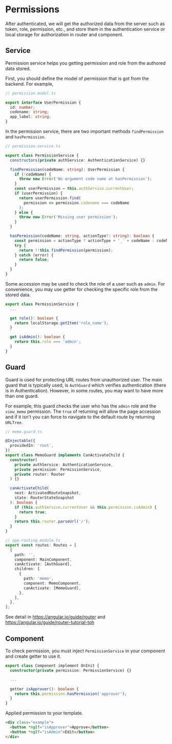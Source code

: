 # Permissions

After authenticated, we will get the authorized data from the server such as token, role, permission, etc., and store them in the authentication service or local storage for authorization in router and component.

## Service

Permission service helps you getting permission and role from the authored data stored.

First, you should define the model of permission that is got from the backend. For example,

```typescript
// permission.model.ts

export interface UserPermission {
  id: number;
  codename: string;
  app_label: string;
}
```

In the permission service, there are two important methods `findPermission` and `hasPermission`.

```typescript
// permission.service.ts

export class PermissionService {
  constructors(private authService: AuthenticationService) {}

  findPermission(codeName: string): UserPermission {
    if (!codeName) {
      throw new Error('No argument code name at hasPermission');
    }
    const userPermission = this.authService.currentUser;
    if (userPermission) {
      return userPermission.find(
        permission => permission.codename === codeName
      );
    } else {
      throw new Error('Missing user permission');
    }
  }

  hasPermission(codeName: string, actionType?: string): boolean {
    const permission = actionType ? actionType + '_' + codeName : codeName;
    try {
      return !!this.findPermission(permission);
    } catch (error) {
      return false;
    }
  }
}
```

Some accession may be used to check the role of a user such as `admin`. For convenience, you may use getter for checking the specific role from the stored data.

```typescript
export class PermissionService {
  ...

  get role(): boolean {
    return localStorage.getItem('role_name');
  }

  get isAdmin(): boolean {
    return this.role === 'admin';
  }
}
```

## Guard

Guard is used for protecting URL routes from unauthorized user. The main guard that is typically used, is `AuthGuard` which verifies authentication (there is in Authentication). However, in some routes, you may want to have more than one guard.

For example, this guard checks the user who has the `admin` role and the `view_memo` permission.
The `true` of returning will allow the page accession and if it isn't you can force to navigate to the default route by returning `URLTree`.

```typescript
// memo.guard.ts

@Injectable({
  providedIn: 'root',
})
export class MemoGuard implements CanActivateChild {
  constructor(
    private authService: AuthenticationService,
    private permission: PermissionService,
    private router: Router
  ) {}

  canActivateChild(
    next: ActivatedRouteSnapshot,
    state: RouterStateSnapshot
  ): boolean {
    if (this.authService.currentUser && this.permission.isAdmin) {
      return true;
    }
    return this.router.parseUrl('/');
  }
}
```

```typescript
// app-routing.module.ts
export const routes: Routes = [
  {
    path: '',
    component: MainComponent,
    canActivate: [AuthGuard],
    children: [
      {
        path: 'memo',
        component: MemoComponent,
        canActivate: [MemoGuard],
      },
    ],
  },
];
```

See detail in <https://angular.io/guide/router> and <https://angular.io/guide/router-tutorial-toh>

## Component

To check permission, you must inject `PermissionService` in your component and create getter to use it.

```typescript
export class Component implement OnInit {
  constructor(private permission: PermissionService) {}

  ...

  getter isApprover(): boolean {
    return this.permission.hasPermission('approver');
  }
}
```

Applied permission to your template.

```html
<div class="example">
  <button *ngIf="isApprover">Approve</button>
  <button *ngIf="isAdmin">Edit</button>
</div>
```
